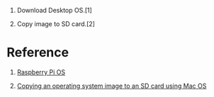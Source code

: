 1. Download Desktop OS.[1]

2. Copy image to SD card.[2]



# Reference

1. [Raspberry Pi OS](https://www.raspberrypi.org/software/)

2. [Copying an operating system image to an SD card using Mac OS](https://www.raspberrypi.org/documentation/installation/installing-images/mac.md)
